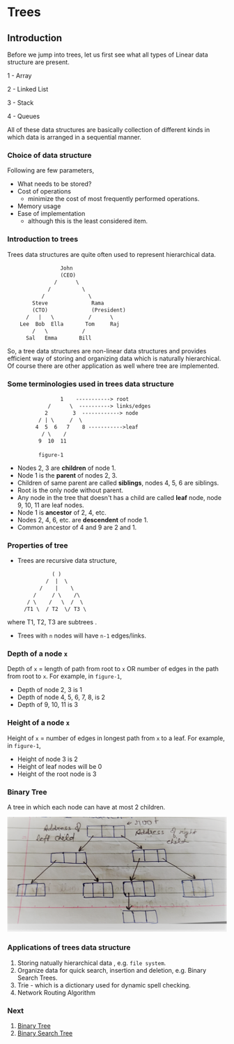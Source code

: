 # Trees

## Introduction
Before we jump into trees, let us first see what all types of Linear data structure are present.

 1 - Array

 2 - Linked List

 3 - Stack 

 4 - Queues

All of these data structures are basically collection of different kinds in which data is arranged in a sequential manner.

### Choice of data structure
Following are few parameters, 

- What needs to be stored?
- Cost of operations
  - minimize the cost of most frequently performed operations.
- Memory usage
- Ease of implementation
  - although this is the least considered item.

### Introduction to trees
Trees data structures are quite often used to represent hierarchical data.
                     
                     John 
                     (CEO)
                   /      \
                 /          \
               /              \
            Steve              Rama
            (CTO)              (President)
          /   |   \           /      \
        Lee  Bob  Ella       Tom     Raj
            /   \           /
          Sal   Emma       Bill

So, a tree data structures are non-linear data structures and provides efficient way of storing and organizing data which is naturally hierarchical. Of course there are other application as well where tree are implemented.

### Some terminologies used in trees data structure

                     1    -----------> root
                 /      \  ----------> links/edges
                2        3  ------------> node
              / | \     /  \
             4  5  6   7    8 ----------->leaf
               / \    /
              9  10  11

              figure-1 

 * Nodes 2, 3 are **children** of node 1.
 * Node 1 is the **parent** of nodes 2, 3.
 * Children of same parent are called **siblings**, nodes 4, 5, 6 are siblings.
 * Root is the only node without parent.
 * Any node in the tree that doesn't has a child are called **leaf** node, node 9, 10, 11 are leaf nodes.
 * Node 1 is **ancestor** of 2, 4, etc.
 * Nodes 2, 4, 6, etc. are **descendent** of node 1.
 * Common ancestor of 4 and 9 are 2 and 1.

### Properties of tree

 * Trees are recursive data structure, 

                  ( )
                /  |  \
              /    |    \
            /     / \    /\
          / \    /   \  /  \
         /T1 \  / T2  \/ T3 \
  
  where T1, T2, T3 are subtrees .

* Trees with `n` nodes will have `n-1` edges/links.

### Depth of a node `x`
Depth of `x` = length of path from root to `x`  OR number of edges in the path from root to `x`. For example, in `figure-1`,
* Depth of node 2, 3 is 1
* Depth of node 4, 5, 6, 7, 8, is 2
* Depth of 9, 10, 11 is 3

### Height of a node `x`
Height of `x` = number of edges in longest path from `x` to a leaf. For example, in `figure-1`,
* Height of node 3 is 2
* Height of leaf nodes will be 0
* Height of the root node is 3

### Binary Tree
A tree in which each node can have at most 2 children.

![Binary Tree](/src/trees/images/binary-tree.png)

### Applications of trees data structure
1. Storing natually hierarchical data , e.g.   `file system`.
2. Organize data for quick search, insertion and deletion, e.g. Binary Search Trees.
3. Trie - which is a dictionary used for dynamic spell checking.
4. Network Routing Algorithm

### Next
1. [Binary Tree](/src/trees/docs/BinaryTree.md)
2. [Binary Search Tree](/src/trees/docs/BinarySearchTree.md)